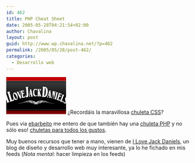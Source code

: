 ```yaml
---
id: 462
title: PHP Cheat Sheet
date: 2005-05-28T04:21:54+02:00
author: Chavalina
layout: post
guid: http://www.wp.chavalina.net/?p=462
permalink: /2005/05/28/post-462/
categories:
  - Desarrollo web
---
```

<img class="imgizqda" src="/imagenes/fotos/lovejackdaniels.jpg" alt="I Love Jack Daniels" /> &iquest;Recordáis la maravillosa <a href="http://www.chavalina.net/comentar.php?idpost=418&#038;q=css" target="_blank">chuleta CSS</a>?

Pues via <a href="http://blog.enrique.barbeito.org/archivos/2005/05/04/chuleta-php-y-mas/" target="_blank">ebarbeito</a> me entero de que también hay una <a href="http://www.ilovejackdaniels.com/php/php-cheat-sheet/" target="_blank">chuleta PHP</a> y no s&oacute;lo eso! <a href="http://www.ilovejackdaniels.com/cheat-sheets/" target="_blank">chuletas para todos los gustos</a>.

Muy buenos recursos que tener a mano, vienen de <a href="http://www.ilovejackdaniels.com/" target="_blank">I Love Jack Daniels</a>, un blog de dise&ntilde;o y desarrollo web muy interesante, ya lo he fichado en mis feeds (_Nota mental:_ hacer limpieza en los feeds)